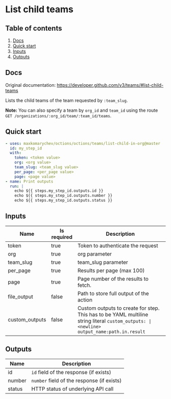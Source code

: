 # List child teams

## Table of contents

1. [Docs](#docs)
1. [Quick start](#quick-start)
1. [Inputs](#inputs)
1. [Outputs](#outputs)

<a name="quick-start" ></a>
## Docs

Original documentation: https://developer.github.com/v3/teams/#list-child-teams

Lists the child teams of the team requested by `:team_slug`.

**Note:** You can also specify a team by `org_id` and `team_id` using the route `GET /organizations/:org_id/team/:team_id/teams`.




<a name="quick start" ></a>
## Quick start

```yaml
- uses: maxkomarychev/octions/octions/teams/list-child-in-org@master
  id: my_step_id
  with:
    token: <token value>
    org: <org value>
    team_slug: <team_slug value>
    per_page: <per_page value>
    page: <page value>
- name: Print outputs
  run: |
    echo ${{ steps.my_step_id.outputs.id }}
    echo ${{ steps.my_step_id.outputs.number }}
    echo ${{ steps.my_step_id.outputs.status }}
```


<a name="inputs" ></a>
## Inputs

| Name | Is required | Description |
|---|---|---|
|token|true|Token to authenticate the request
|org|true|org parameter
|team_slug|true|team_slug parameter
|per_page|true|Results per page (max 100)
|page|true|Page number of the results to fetch.
|file_output|false|Path to store full output of the action
|custom_outputs|false|Custom outputs to create for step. This has to be YAML multiline string literal `custom_outputs: \|<newline> output_name:path.in.result`

<a name="outputs" ></a>
## Outputs

| Name | Description |
|---|---|
|id|`id` field of the response (if exists)|
|number|`number` field of the response (if exists)|
|status|HTTP status of underlying API call|

